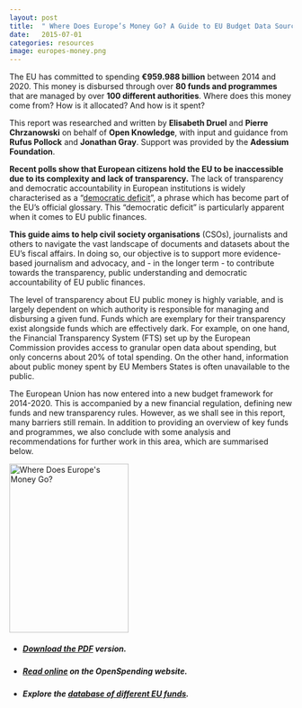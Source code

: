 ```yaml
---
layout: post
title:  " Where Does Europe’s Money Go? A Guide to EU Budget Data Sources "
date:   2015-07-01
categories: resources
image: europes-money.png
---
```

The EU has committed to spending **€959.988 billion** between 2014 and 2020. This money is disbursed through over **80 funds and programmes** that are managed by over **100 different authorities**. Where does this money come from? How is it allocated? And how is it spent?

This report was researched and written by **Elisabeth Druel** and **Pierre Chrzanowski** on behalf of **Open Knowledge**, with input and guidance from **Rufus Pollock** and **Jonathan Gray**. Support was provided by the **Adessium Foundation**.

**Recent polls show that European citizens hold the EU to be inaccessible due to its complexity and lack of transparency.** The lack of transparency and democratic accountability in European institutions is widely characterised as a “[democratic deficit](http://europa.eu/legislation_summaries/glossary/democratic_deficit_en.htm)”, a phrase which has become part of the EU’s official glossary. This “democratic deficit” is particularly apparent when it comes to EU public finances.

**This guide aims to help civil society organisations** (CSOs), journalists and others to navigate the vast landscape of documents and datasets about the EU’s fiscal affairs. In doing so, our objective is to support more evidence-based journalism and advocacy, and - in the longer term - to contribute towards the transparency, public understanding and democratic accountability of EU public finances.

The level of transparency about EU public money is highly variable, and is largely dependent on which authority is responsible for managing and disbursing a given fund. Funds which are exemplary for their transparency exist alongside funds which are effectively dark. For example, on one hand, the Financial Transparency System (FTS) set up by the European Commission provides access to granular open data about spending, but only concerns about 20% of total spending. On the other hand, information about public money spent by EU Members States is often unavailable to the public.

The European Union has now entered into a new budget framework for 2014-2020. This is accompanied by a new financial regulation, defining new funds and new transparency rules. However, as we shall see in this report, many barriers still remain. In addition to providing an overview of key funds and programmes, we also conclude with some analysis and recommendations for further work in this area, which are summarised below.

<tbody><tr style="border: none"><td style="border: none">
<a href="http://community.openspending.org/resources/eu/pdf/WhereDoesEuropesMoneyGo.pdf" target="_blank"><img src="http://openbudgets.eu/assets/blog/2016-07/wdemg.png" alt="Where Does Europe's Money Go?" width="212" height="300"></a></td>
<td style="vertical-align:middle; border:none;">
<ul>
<li><h5><a target="_blank" href="http://community.openspending.org/resources/eu/pdf/WhereDoesEuropesMoneyGo.pdf">Download the PDF</a> version.</h5></li>
<li><h5><a target="_blank" href="http://community.openspending.org/resources/eu/">Read online</a> on the OpenSpending website.</h5></li>

<li><h5>Explore the <a href="http://community.openspending.org/resources/eu/funds/" target="_blank">database of different EU funds</a>.</h5></li>
</ul></td></tr></tbody>

